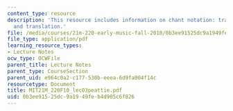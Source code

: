 ```yaml
---
content_type: resource
description: 'This resource includes information on chant notation: transcription
  and translation.'
file: /media/courses/21m-220-early-music-fall-2010/0b3ee91525dc9a1949feb4d905c6f826_MIT21M_220F10_lec03peattie.pdf
file_type: application/pdf
learning_resource_types:
- Lecture Notes
ocw_type: OCWFile
parent_title: Lecture Notes
parent_type: CourseSection
parent_uid: e964c0a2-c177-530b-eeea-6d9fa004f14c
resourcetype: Document
title: MIT21M_220F10_lec03peattie.pdf
uid: 0b3ee915-25dc-9a19-49fe-b4d905c6f826
---
```

